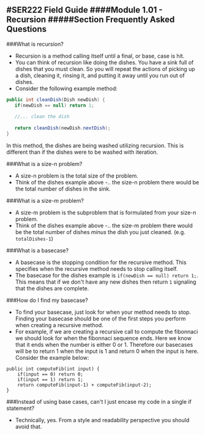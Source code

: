 #SER222 Field Guide
####Module 1.01 - Recursion
#####Section Frequently Asked Questions
-

###What is recursion?
 - Recursion is a method calling itself until a final, or base, case is hit. 
 - You can think of recursion like doing the dishes. You have a sink full of dishes that you must clean. So you will repeat the actions of picking up a dish, cleaning it, rinsing it, and putting it away until you run out of dishes.
 - Consider the following example method:
 
 ```Java
 public int cleanDish(Dish newDish) {
 	if(newDish == null) return 1;
 	
 	//... clean the dish
 	
 	return cleanDish(newDish.nextDish);
 }
 ```
 In this method, the dishes are being washed utilizing recursion. This is different than if the dishes were to be washed with iteration.

###What is a size-n problem?
- A size-n problem is the total size of the problem. 
- Think of the dishes example above -.. the size-n problem there would be the total number of dishes in the sink.

###What is a size-m problem?
- A size-m problem is the subproblem that is formulated from your size-n problem.
- Think of the dishes example above -.. the size-m problem there would be the total number of dishes *minus* the dish you just cleaned. (e.g. `totalDishes-1`)

###What is a basecase? 
- A basecase is the stopping condition for the recursive method. This specifies when the recursive method needs to stop calling itself.
- The basecase for the dishes example is `if(newDish == null) return 1;`. This means that if we don't have any new dishes then return `1` signaling that the dishes are complete.

###How do I find my basecase?
- To find your basecase, just look for when your method needs to stop. Finding your basecase should be one of the first steps you perform when creating a recursive method.
- For example, if we are creating a recursive call to compute the fibonnaci we should look for when the fibonnaci sequence ends. Here we know that it ends when the number is either 0 or 1. Therefore our basecases will be to return 1 when the input is 1 and return 0 when the input is here. Consider the example below:

```
public int computeFib(int input) {
	if(input == 0) return 0;
	if(input == 1) return 1;
	return computeFib(input-1) + computeFib(input-2);
}

```

###Instead of using base cases, can't I just encase my code in a single if statement?
- Technically, yes. From a style and readability perspective you should avoid that.